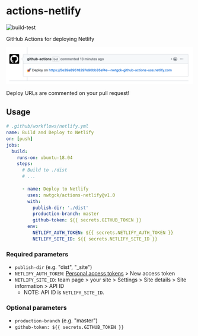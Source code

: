 # actions-netlify
![build-test](https://github.com/nwtgck/actions-netlify/workflows/build-test/badge.svg)

GitHub Actions for deploying Netlify

<img src="doc_assets/deploy-url-comment.png" width="650">

Deploy URLs are commented on your pull request!

## Usage

```yaml
# .github/workflows/netlify.yml
name: Build and Deploy to Netlify
on: [push]
jobs:
  build:
    runs-on: ubuntu-18.04
    steps:
      # Build to ./dist
      # ...

      - name: Deploy to Netlify
        uses: nwtgck/actions-netlify@v1.0
        with:
          publish-dir: './dist'
          production-branch: master
          github-token: ${{ secrets.GITHUB_TOKEN }}
        env:
          NETLIFY_AUTH_TOKEN: ${{ secrets.NETLIFY_AUTH_TOKEN }}
          NETLIFY_SITE_ID: ${{ secrets.NETLIFY_SITE_ID }}
```

### Required parameters
- `publish-dir` (e.g. "dist", "_site")
- `NETLIFY_AUTH_TOKEN`: [Personal access tokens](https://app.netlify.com/user/applications#personal-access-tokens) > New access token
- `NETLIFY_SITE_ID`: team page > your site > Settings > Site details > Site information > API ID 
  - NOTE: API ID is `NETLIFY_SITE_ID`.

### Optional parameters
- `production-branch` (e.g. "master")
- `github-token: ${{ secrets.GITHUB_TOKEN }}`
